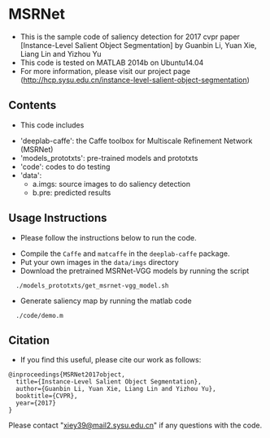 # MSRNet
* This is the sample code of saliency detection for 2017 cvpr paper [Instance-Level Salient Object Segmentation]
  by Guanbin Li, Yuan Xie, Liang Lin and Yizhou Yu
* This code is tested on MATLAB 2014b on Ubuntu14.04
* For more information, please visit our project page 
  (http://hcp.sysu.edu.cn/instance-level-salient-object-segmentation)

## Contents ##
* This code includes 
 - 'deeplab-caffe': the Caffe toolbox for Multiscale Refinement Network (MSRNet) 
 - 'models_prototxts': pre-trained models and prototxts
 - 'code': codes to do testing
 - 'data': 
    - a.imgs: source images to do saliency detection
    - b.pre:  predicted results

## Usage Instructions ##
* Please follow the instructions below to run the code.
- Compile the `Caffe` and `matcaffe`  in the `deeplab-caffe` package. 
- Put your own images in the `data/imgs` directory
- Download the pretrained MSRNet-VGG models by running the script
```
  ./models_prototxts/get_msrnet-vgg_model.sh
```
- Generate saliency map by running the matlab code
```
  ./code/demo.m
```

## Citation ##
* If you find this useful, please cite our work as follows:
```
@inproceedings{MSRNet2017object,
  title={Instance-Level Salient Object Segmentation},
  author={Guanbin Li, Yuan Xie, Liang Lin and Yizhou Yu},
  booktitle={CVPR},
  year={2017}
}
```
Please contact "xiey39@mail2.sysu.edu.cn" if any questions with the code. 

